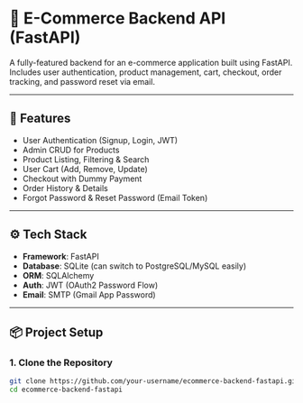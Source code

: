 # 🛒 E-Commerce Backend API (FastAPI)

A fully-featured backend for an e-commerce application built using FastAPI. Includes user authentication, product management, cart, checkout, order tracking, and password reset via email.

---

## 🚀 Features

- User Authentication (Signup, Login, JWT)
- Admin CRUD for Products
- Product Listing, Filtering & Search
- User Cart (Add, Remove, Update)
- Checkout with Dummy Payment
- Order History & Details
- Forgot Password & Reset Password (Email Token)

---

## ⚙️ Tech Stack

- **Framework**: FastAPI
- **Database**: SQLite (can switch to PostgreSQL/MySQL easily)
- **ORM**: SQLAlchemy
- **Auth**: JWT (OAuth2 Password Flow)
- **Email**: SMTP (Gmail App Password)

---

## 📦 Project Setup

### 1. Clone the Repository

```bash
git clone https://github.com/your-username/ecommerce-backend-fastapi.git
cd ecommerce-backend-fastapi
